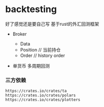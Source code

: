 # backtesting

好了感觉还是要自己写 基于rust的外汇回测框架

- Broker
  - Data
  - Position  // 当前持仓
  - Order     // history order


- 单货币 多周期回测
### 三方依赖
``` 
https://crates.io/crates/ta
https://crates.io/crates/polars
https://crates.io/crates/plotters
```


